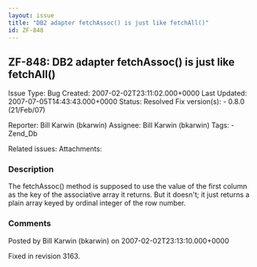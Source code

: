 ```yaml
---
layout: issue
title: "DB2 adapter fetchAssoc() is just like fetchAll()"
id: ZF-848
---
```


ZF-848: DB2 adapter fetchAssoc() is just like fetchAll()
--------------------------------------------------------

 Issue Type: Bug Created: 2007-02-02T23:11:02.000+0000 Last Updated: 2007-07-05T14:43:43.000+0000 Status: Resolved Fix version(s): - 0.8.0 (21/Feb/07)
 
 Reporter:  Bill Karwin (bkarwin)  Assignee:  Bill Karwin (bkarwin)  Tags: - Zend\_Db
 
 Related issues: 
 Attachments: 
### Description

The fetchAssoc() method is supposed to use the value of the first column as the key of the associative array it returns. But it doesn't; it just returns a plain array keyed by ordinal integer of the row number.

 

 

### Comments

Posted by Bill Karwin (bkarwin) on 2007-02-02T23:13:10.000+0000

Fixed in revision 3163.

 

 
